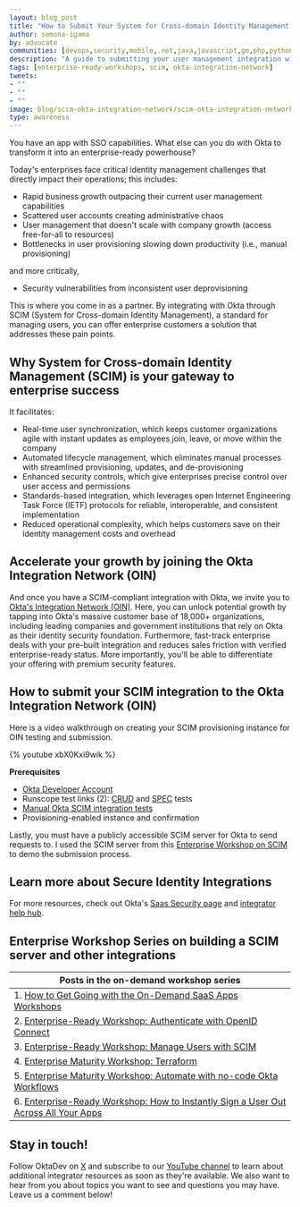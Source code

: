 ```yaml
---
layout: blog_post
title: "How to Submit Your System for Cross-domain Identity Management (SCIM) Integration to the Okta Integration Network"
author: semona-igama
by: advocate
communities: [devops,security,mobile,.net,java,javascript,go,php,python,ruby]
description: "A guide to submitting your user management integration with SCIM to the Okta Integration Network as an added secure feature to offer your enterprise customers."
tags: [enterprise-ready-workshops, scim, okta-integration-network]
tweets:
- ""
- ""
- ""
image: blog/scim-okta-integration-network/scim-okta-integration-network.jpg
type: awareness
---
```


You have an app with SSO capabilities. What else can you do with Okta to transform it into an enterprise-ready powerhouse?

Today's enterprises face critical identity management challenges that directly impact their operations; this includes:

- Rapid business growth outpacing their current user management capabilities
- Scattered user accounts creating administrative chaos
- User management that doesn't scale with company growth (access free-for-all to resources)
- Bottlenecks in user provisioning slowing down productivity (i.e., manual provisioning)

and more critically, 

- Security vulnerabilities from inconsistent user deprovisioning

This is where you come in as a partner. By integrating with Okta through SCIM (System for Cross-domain Identity Management), a standard for managing users, you can offer enterprise customers a solution that addresses these pain points.

## Why System for Cross-domain Identity Management (SCIM) is your gateway to enterprise success

It facilitates:
- Real-time user synchronization, which keeps customer organizations agile with instant updates as employees join, leave, or move within the company 
- Automated lifecycle management, which eliminates manual processes with streamlined provisioning, updates, and de-provisioning 
- Enhanced security controls, which give enterprises precise control over user access and permissions
- Standards-based integration, which leverages open Internet Engineering Task Force (IETF) protocols for reliable, interoperable, and consistent implementation
- Reduced operational complexity, which helps customers save on their identity management costs and overhead

## Accelerate your growth by joining the Okta Integration Network (OIN)
And once you have a SCIM-compliant integration with Okta, we invite you to [Okta's Integration Network (OIN)](https://www.okta.com/integrations/). Here, you can unlock potential growth by tapping into Okta's massive customer base of 18,000+ organizations, including leading companies and government institutions that rely on Okta as their identity security foundation. Furthermore, fast-track enterprise deals with your pre-built integration and reduces sales friction with verified enterprise-ready status. More importantly, you'll be able to differentiate your offering with premium security features.

## How to submit your SCIM integration to the Okta Integration Network (OIN)
Here is a video walkthrough on creating your SCIM provisioning instance for OIN testing and submission.

{% youtube xbX0Kxi9wik %}

**Prerequisites**
- [Okta Developer Account](https://developer.okta.com/signup/)
- Runscope test links (2): [CRUD](https://developer.okta.com/docs/guides/submit-oin-app/scim/main/#runscope-crud-tests) and [SPEC](https://developer.okta.com/docs/guides/scim-provisioning-integration-prepare/main/#test-your-scim-api) tests
- [Manual Okta SCIM integration tests](https://developer.okta.com/docs/guides/submit-oin-app/scim/main/#manual-okta-scim-integration-tests)
- Provisioning-enabled instance and confirmation

Lastly, you must have a publicly accessible SCIM server for Okta to send requests to. I used the SCIM server from this [Enterprise Workshop on SCIM](/blog/2023/07/28/scim-workshop) to demo the submission process.

## Learn more about Secure Identity Integrations
For more resources, check out Okta's [Saas Security page](https://www.okta.com/saas-security/) and [integrator help hub](https://support.okta.com/help/s/product-hub/application-integrations?language=en_US).

## Enterprise Workshop Series on building a SCIM server and other integrations

|Posts in the on-demand workshop series|
| --- |
| 1. [How to Get Going with the On-Demand SaaS Apps Workshops](/blog/2023/07/27/enterprise-ready-getting-started) |
| 2. [Enterprise-Ready Workshop: Authenticate with OpenID Connect](/blog/2023/07/28/oidc_workshop) |
| 3. [Enterprise-Ready Workshop: Manage Users with SCIM](/blog/2023/07/28/scim-workshop) |
| 4. [Enterprise Maturity Workshop: Terraform](/blog/2023/07/28/terraform-workshop) |
| 5. [Enterprise Maturity Workshop: Automate with no-code Okta Workflows](/blog/2023/09/15/workflows-workshop) |
| 6. [Enterprise-Ready Workshop: How to Instantly Sign a User Out Across All Your Apps](/blog/2024/04/30/express-universal-logout) |

## Stay in touch!
Follow OktaDev on [X](https://twitter.com/oktadev) and subscribe to our [YouTube channel](https://www.youtube.com/c/OktaDev/) to learn about additional integrator resources as soon as they're available. We also want to hear from you about topics you want to see and questions you may have. Leave us a comment below!
